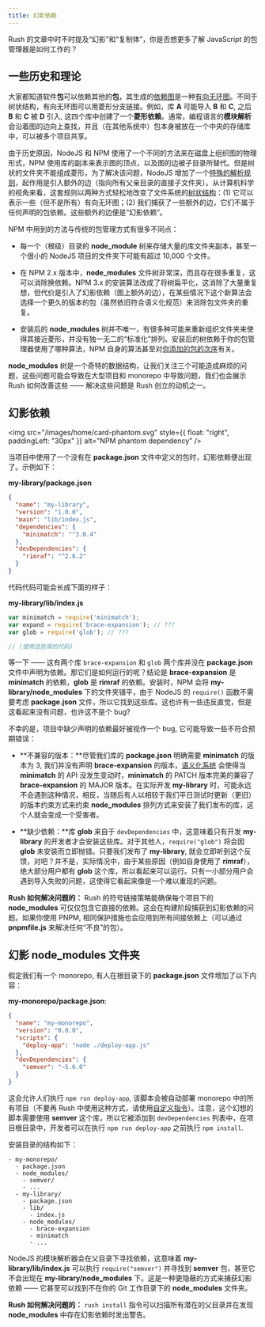```yaml
---
title: 幻影依赖
---
```


Rush 的文章中时不时提及“幻影”和“复制体”，你是否想更多了解 JavaScript 的包管理器是如何工作的？

## 一些历史和理论

大家都知道软件**包**可以依赖其他的**包**，其生成的[依赖图](https://en.wikipedia.org/wiki/Dependency_graph)是一种[有向无环图](https://en.wikipedia.org/wiki/Directed_acyclic_graph)。不同于树状结构，有向无环图可以用菱形分支链接。例如，库 **A** 可能导入 **B** 和 **C**, 之后 **B** 和 **C** 被 **D** 引入, 这四个库中创建了一个**菱形依赖**。通常，编程语言的**模块解析**会沿着图的边向上查找，并且（在其他系统中）包本身被放在一个中央的存储库中，可以被多个项目共享。

由于历史原因，NodeJS 和 NPM 使用了一个不同的方法来在磁盘上组织图的物理形式，NPM 使用库的副本来表示图的顶点，以及图的边被子目录所替代。但是树状的文件夹不能组成菱形，为了解决该问题，NodeJS 增加了一个[特殊的解析规则](https://nodejs.org/api/modules.html#all-together)，起作用是引入额外的边（指向所有父亲目录的直接子文件夹）。从计算机科学的视角来看，这套规则以两种方式轻松地改变了文件系统的[树状结构](<https://en.wikipedia.org/wiki/Tree_(data_structure)>)：(1) 它可以表示一些（但不是所有）有向无环图；(2) 我们捕获了一些额外的边，它们不属于任何声明的包依赖。这些额外的边便是“幻影依赖”。

NPM 中用到的方法与传统的包管理方式有很多不同点：

- 每一个（根级）目录的 **node_module** 树来存储大量的库文件夹副本，甚至一个很小的 NodeJS 项目的文件夹下可能有超过 10,000 个文件。

- 在 NPM 2.x 版本中，**node_modules** 文件树非常深，而且存在很多重复，这可以消除换依赖。NPM 3.x 的安装算法改成了将树扁平化，这消除了大量重复想，但代价是引入了幻影依赖（图上额外的边），在某些情况下这个新算法会选择一个更久的版本的包（虽然依旧符合语义化规范）来消除包文件夹的重复。

- 安装后的 **node_modules** 树并不唯一，有很多种可能来重新组织文件夹来使得其接近菱形，并没有独一无二的“标准化”排列。安装后的树依赖于你的包管理器使用了哪种算法，NPM 自身的算法甚至对[你添加的包的次序](http://npm.github.io/how-npm-works-docs/npm3/non-determinism.html)有关。

**node_modules** 树是一个奇特的数据结构，让我们关注三个可能造成麻烦的问题，这些问题可能会导致在大型项目和 monorepo 中导致问题，我们也会展示 Rush 如何改善这些 —— 解决这些问题是 Rush 创立的动机之一。

## 幻影依赖

<img src="/images/home/card-phantom.svg" style={{ float: "right", paddingLeft: "30px" }} alt="NPM phantom dependency" />

当项目中使用了一个没有在 **package.json** 文件中定义的包时，幻影依赖便出现了。示例如下：

**my-library/package.json**

```json
{
  "name": "my-library",
  "version": "1.0.0",
  "main": "lib/index.js",
  "dependencies": {
    "minimatch": "^3.0.4"
  },
  "devDependencies": {
    "rimraf": "^2.6.2"
  }
}
```

代码代码可能会长成下面的样子：

**my-library/lib/index.js**

```javascript
var minimatch = require('minimatch');
var expand = require('brace-expansion'); // ???
var glob = require('glob'); // ???

// (使用这些库的代码)
```

等一下 —— 这有两个库 `brace-expansion` 和 `glob` 两个库并没在 **package.json** 文件中声明为依赖。那它们是如何运行的呢？结论是 **brace-expansion** 是 **minimatch** 的依赖，**glob** 是 **rimraf** 的依赖。安装时，NPM 会将 **my-library/node_modules** 下的文件夹铺平，由于 NodeJS 的 `require()` 函数不需要考虑 **package.json** 文件，所以它找到这些库。这也许有一些违反直觉，但是这看起来没有问题，也许这不是个 bug?

不幸的是，项目中缺少声明的依赖最好被视作一个 bug, 它可能导致一些不符合预期错误：

- **不兼容的版本：**尽管我们库的 **package.json** 明确需要 **minimatch** 的版本为 3, 我们并没有声明 **brace-expansion** 的版本，[语义化系统](https://semver.org/) 会使得当 **minimatch** 的 API 没发生变动时，**minimatch** 的 PATCH 版本完美的兼容了 **brace-expansion** 的 MAJOR 版本。在实际开发 **my-library** 时，可能永远不会遇到这种情况，相反，当随后有人以相较于我们平日测试时更新（更旧）的版本约束方式来约束 **node_modules** 排列方式来安装了我们发布的库，这个人就会变成一个受害者。

- **缺少依赖：**库 **glob** 来自于 `devDependencies` 中，这意味着只有开发 **my-library** 的开发者才会安装这些库。对于其他人，`require("glob")` 将会因 **glob** 未安装而立即抛错。只要我们发布了 **my-library**, 就会立即听到这个反馈，对吧？并不是，实际情况中，由于某些原因（例如自身使用了 **rimraf**），绝大部分用户都有 **glob** 这个库，所以看起来可以运行。只有一小部分用户会遇到导入失败的问题，这使得它看起来像是一个难以重现的问题。

**Rush 如何解决问题的：** Rush 的符号链接策略能确保每个项目下的 **node_modules** 可仅仅包含它直接的依赖。这会在构建阶段捕获到幻影依赖的问题。如果你使用 PNPM, 相同保护措施也会应用到所有间接依赖上（可以通过 **pnpmfile.js** 来解决任何“不良”的包）。

## 幻影 node_modules 文件夹

假定我们有一个 monorepo, 有人在根目录下的 **package.json** 文件增加了以下内容：

**my-monorepo/package.json**:

```json
{
  "name": "my-monorepo",
  "version": "0.0.0",
  "scripts": {
    "deploy-app": "node ./deploy-app.js"
  },
  "devDependencies": {
    "semver": "~5.6.0"
  }
}
```

这会允许人们执行 `npm run deploy-app`, 该脚本会被自动部署 monorepo 中的所有项目（不要再 Rush 中使用这种方式，请使用[自定义指令](../../maintainer/custom_commands)）。注意，这个幻想的脚本需要使用 **semver** 这个库，所以它被添加到 `devDependencies` 列表中，在项目根目录中，开发者可以在执行 `npm run deploy-app` 之前执行 `npm install`.

安装目录的结构如下：

```
- my-monorepo/
  - package.json
  - node_modules/
    - semver/
    - ...
  - my-library/
    - package.json
    - lib/
      - index.js
    - node_modules/
      - brace-expansion
      - minimatch
      - ...
```

NodeJS 的模块解析器会在父目录下寻找依赖，这意味着 **my-library/lib/index.js** 可以执行 `require("semver")` 并寻找到 **semver** 包，甚至它不会出现在 **my-library/node_modules** 下。这是一种更隐蔽的方式来捕获幻影依赖 —— 它甚至可以找到不在你的 Git 工作目录下的 **node_modules** 文件夹。

**Rush 如何解决问题的：** `rush install` 指令可以扫描所有潜在的父目录并在发现 **node_modules** 中存在幻影依赖时发出警告。
